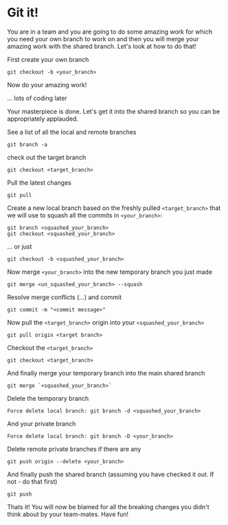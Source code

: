 # Git it!

You are in a team and you are going to do some amazing work for which you need your own branch to work on and then you will merge your amazing work with the shared branch. Let's look at how to do that!

First create your own branch
```shell
git checkout -b <your_branch>
```
Now do your amazing work!

... lots of coding later

Your masterpiece is done. Let's get it into the shared branch so you can be appropriately applauded.

See a list of all the local and remote branches
```shell
git branch -a
```

check out the target branch
```shell
git checkout <target_branch>
```

Pull the latest changes
```shell
git pull
```

Create a new local branch based on the freshly pulled `<target_branch>` that we will use to squash all the commits in `<your_branch>`:
```shell
git branch <squashed_your_branch>
git checkout <squashed_your_branch>
```
... or just
```shell
git checkout -b <squashed_your_branch>
```
Now merge `<your_branch>` into the new temporary branch you just made
```shell 
git merge <un_squashed_your_branch> --squash
```
Resolve merge conflicts (...) and commit
```shell
git commit -m "<commit message>"
```
Now pull the `<target_branch>` origin into your `<squashed_your_branch>`
```shell
git pull origin <target branch>
```
Checkout the `<target_branch>`
```shell
git checkout <target_branch>
```
And finally merge your temporary branch into the main shared branch
```shell
git merge `<squashed_your_branch>`
```
Delete the temporary branch
```shell
Force delete local branch: git branch -d <squashed_your_branch>
```
And your private branch
```shell
Force delete local branch: git branch -D <your_branch>
```
Delete remote private branches if there are any
```shell
git push origin --delete <your_branch>
```
And finally push the shared branch (assuming you have checked it out. If not - do that first)
```shell
git push
```
Thats it! You will now be blamed for all the breaking changes you didn't think about by your team-mates. Have fun!
